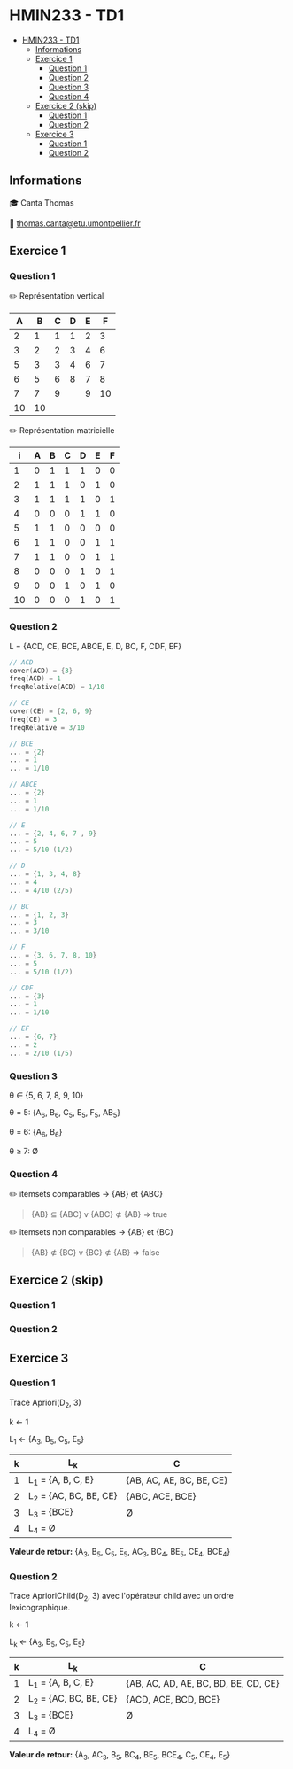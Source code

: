 # HMIN233 - TD1

- [HMIN233 - TD1](#hmin233---td1)
	- [Informations](#informations)
	- [Exercice 1](#exercice-1)
		- [Question 1](#question-1)
		- [Question 2](#question-2)
		- [Question 3](#question-3)
		- [Question 4](#question-4)
	- [Exercice 2 (skip)](#exercice-2-skip)
		- [Question 1](#question-1-1)
		- [Question 2](#question-2-1)
	- [Exercice 3](#exercice-3)
		- [Question 1](#question-1-2)
		- [Question 2](#question-2-2)

## Informations
:mortar_board: Canta Thomas

:email: thomas.canta@etu.umontpellier.fr

## Exercice 1

### Question 1
:pencil2: Représentation vertical


| A   | B   | C   | D   | E   | F   |
| --- | --- | --- | --- | --- | --- |
| 2   | 1   | 1   | 1   | 2   | 3   |
| 3   | 2   | 2   | 3   | 4   | 6   |
| 5   | 3   | 3   | 4   | 6   | 7   |
| 6   | 5   | 6   | 8   | 7   | 8   |
| 7   | 7   | 9   |     | 9   | 10  |
| 10  | 10  |     |     |     |     |

:pencil2: Représentation matricielle

| i   | A   | B   | C   | D   | E   | F   |
| --- | --- | --- | --- | --- | --- | --- |
| 1   | 0   | 1   | 1   | 1   | 0   | 0   |
| 2   | 1   | 1   | 1   | 0   | 1   | 0   |
| 3   | 1   | 1   | 1   | 1   | 0   | 1   |
| 4   | 0   | 0   | 0   | 1   | 1   | 0   |
| 5   | 1   | 1   | 0   | 0   | 0   | 0   |
| 6   | 1   | 1   | 0   | 0   | 1   | 1   |
| 7   | 1   | 1   | 0   | 0   | 1   | 1   |
| 8   | 0   | 0   | 0   | 1   | 0   | 1   |
| 9   | 0   | 0   | 1   | 0   | 1   | 0   |
| 10  | 0   | 0   | 0   | 1   | 0   | 1   |

### Question 2
L = {ACD, CE, BCE, ABCE, E, D, BC, F, CDF, EF}

```d
// ACD
cover(ACD) = {3}
freq(ACD) = 1
freqRelative(ACD) = 1/10

// CE
cover(CE) = {2, 6, 9}
freq(CE) = 3
freqRelative = 3/10

// BCE
... = {2}
... = 1
... = 1/10

// ABCE
... = {2}
... = 1
... = 1/10

// E
... = {2, 4, 6, 7 , 9}
... = 5
... = 5/10 (1/2)

// D
... = {1, 3, 4, 8}
... = 4
... = 4/10 (2/5)

// BC
... = {1, 2, 3}
... = 3
... = 3/10

// F
... = {3, 6, 7, 8, 10}
... = 5
... = 5/10 (1/2)

// CDF
... = {3}
... = 1
... = 1/10

// EF
... = {6, 7}
... = 2
... = 2/10 (1/5)
```

### Question 3
θ ∈ {5, 6, 7, 8, 9, 10}

θ = 5: {A<sub>6</sub>, B<sub>6</sub>, C<sub>5</sub>, E<sub>5</sub>, F<sub>5</sub>, AB<sub>5</sub>}

θ = 6: {A<sub>6</sub>, B<sub>6</sub>}

θ ≥ 7: Ø


### Question 4

:pencil2: itemsets comparables &rarr; {AB} et {ABC}
> {AB} ⊆ {ABC} v {ABC} ⊄ {AB} ⇒ true

:pencil2: itemsets non comparables &rarr; {AB} et {BC}
> {AB} ⊄ {BC} v {BC} ⊄ {AB} ⇒ false

## Exercice 2 (skip)

### Question 1

### Question 2


## Exercice 3 


### Question 1

Trace Apriori(D<sub>2</sub>, 3)

k &larr; 1

L<sub>1</sub> &larr; {A<sub>3</sub>, B<sub>5</sub>, C<sub>5</sub>, E<sub>5</sub>}

| k   | L<sub>k</sub>                    | C                        |
| --- | -------------------------------- | ------------------------ |
| 1   | L<sub>1</sub> = {A, B, C, E}     | {AB, AC, AE, BC, BE, CE} |
| 2   | L<sub>2</sub> = {AC, BC, BE, CE} | {ABC, ACE, BCE}          |
| 3   | L<sub>3</sub> = {BCE}            | Ø                        |
| 4   | L<sub>4</sub> = Ø                |                          |

**Valeur de retour:** {A<sub>3</sub>, B<sub>5</sub>, C<sub>5</sub>, E<sub>5</sub>, AC<sub>3</sub>, BC<sub>4</sub>, BE<sub>5</sub>, CE<sub>4</sub>, BCE<sub>4</sub>}

### Question 2

Trace AprioriChild(D<sub>2</sub>, 3) avec l'opérateur child avec un ordre lexicographique.

k &larr; 1

L<sub>k</sub> &larr; {A<sub>3</sub>, B<sub>5</sub>, C<sub>5</sub>, E<sub>5</sub>}

| k   | L<sub>k</sub>                    | C                                    |
| --- | -------------------------------- | ------------------------------------ |
| 1   | L<sub>1</sub> = {A, B, C, E}     | {AB, AC, AD, AE, BC, BD, BE, CD, CE} |
| 2   | L<sub>2</sub> = {AC, BC, BE, CE} | {ACD, ACE, BCD, BCE}                 |
| 3   | L<sub>3</sub> = {BCE}            | Ø                                    |
| 4   | L<sub>4</sub> = Ø                |                                      |

**Valeur de retour:** {A<sub>3</sub>, AC<sub>3</sub>, B<sub>5</sub>, BC<sub>4</sub>, BE<sub>5</sub>, BCE<sub>4</sub>, C<sub>5</sub>, CE<sub>4</sub>, E<sub>5</sub>}